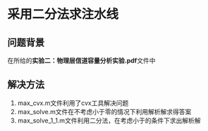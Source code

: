 # 采用二分法求注水线
## 问题背景
在所给的**实验二：物理层信道容量分析实验.pdf**文件中
## 解决方法
1. max_cvx.m文件利用了cvx工具解决问题
2. max_solve.m文件在不考虑小于零的情况下利用解析解求得答案
3. max_solve_1_1.m文件利用二分法，在考虑小于的条件下求出解析解
